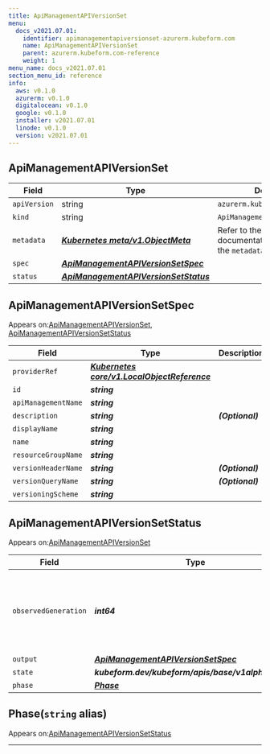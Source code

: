 ```yaml
---
title: ApiManagementAPIVersionSet
menu:
  docs_v2021.07.01:
    identifier: apimanagementapiversionset-azurerm.kubeform.com
    name: ApiManagementAPIVersionSet
    parent: azurerm.kubeform.com-reference
    weight: 1
menu_name: docs_v2021.07.01
section_menu_id: reference
info:
  aws: v0.1.0
  azurerm: v0.1.0
  digitalocean: v0.1.0
  google: v0.1.0
  installer: v2021.07.01
  linode: v0.1.0
  version: v2021.07.01
---
```


## ApiManagementAPIVersionSet
| Field | Type | Description |
| ------ | ----- | ----------- |
| `apiVersion` | string | `azurerm.kubeform.com/v1alpha1` |
|    `kind` | string | `ApiManagementAPIVersionSet` |
| `metadata` | ***[Kubernetes meta/v1.ObjectMeta](https://v1-18.docs.kubernetes.io/docs/reference/generated/kubernetes-api/v1.18/#objectmeta-v1-meta)***|Refer to the Kubernetes API documentation for the fields of the `metadata` field.|
| `spec` | ***[ApiManagementAPIVersionSetSpec](#apimanagementapiversionsetspec)***||
| `status` | ***[ApiManagementAPIVersionSetStatus](#apimanagementapiversionsetstatus)***||
## ApiManagementAPIVersionSetSpec

Appears on:[ApiManagementAPIVersionSet](#apimanagementapiversionset), [ApiManagementAPIVersionSetStatus](#apimanagementapiversionsetstatus)

| Field | Type | Description |
| ------ | ----- | ----------- |
| `providerRef` | ***[Kubernetes core/v1.LocalObjectReference](https://v1-18.docs.kubernetes.io/docs/reference/generated/kubernetes-api/v1.18/#localobjectreference-v1-core)***||
| `id` | ***string***||
| `apiManagementName` | ***string***||
| `description` | ***string***| ***(Optional)*** |
| `displayName` | ***string***||
| `name` | ***string***||
| `resourceGroupName` | ***string***||
| `versionHeaderName` | ***string***| ***(Optional)*** |
| `versionQueryName` | ***string***| ***(Optional)*** |
| `versioningScheme` | ***string***||
## ApiManagementAPIVersionSetStatus

Appears on:[ApiManagementAPIVersionSet](#apimanagementapiversionset)

| Field | Type | Description |
| ------ | ----- | ----------- |
| `observedGeneration` | ***int64***| ***(Optional)*** Resource generation, which is updated on mutation by the API Server.|
| `output` | ***[ApiManagementAPIVersionSetSpec](#apimanagementapiversionsetspec)***| ***(Optional)*** |
| `state` | ***kubeform.dev/kubeform/apis/base/v1alpha1.State***| ***(Optional)*** |
| `phase` | ***[Phase](#phase)***| ***(Optional)*** |
## Phase(`string` alias)

Appears on:[ApiManagementAPIVersionSetStatus](#apimanagementapiversionsetstatus)

---
